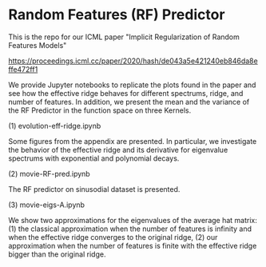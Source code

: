# Random Features (RF) Predictor

This is the repo for our ICML paper "Implicit Regularization of Random Features Models"

https://proceedings.icml.cc/paper/2020/hash/de043a5e421240eb846da8effe472ff1

We provide Jupyter notebooks to replicate the plots found in the paper and see how the effective ridge behaves for different spectrums, ridge, and number of features. In addition, we present the mean and the variance of the RF Predictor in the function space on three Kernels.

(1) evolution-eff-ridge.ipynb

Some figures from the appendix are presented. In particular, we investigate the behavior of the effective ridge and its derivative for eigenvalue spectrums with exponential and polynomial decays.

(2) movie-RF-pred.ipynb

The RF predictor on sinusodial dataset is presented.

(3) movie-eigs-A.ipynb

We show two approximations for the eigenvalues of the average hat matrix: (1) the classical approximation when the number of features is infinity and when the effective ridge converges to the original ridge, (2) our approximation when the number of features is finite with the effective ridge bigger than the original ridge.
